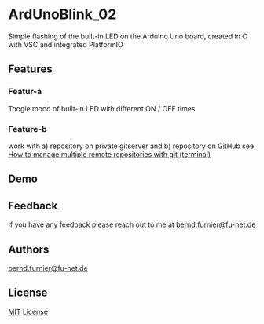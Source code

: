# ArdUnoBlink_02
Simple flashing of the built-in LED on the Arduino Uno board, created in C with VSC and integrated PlatformIO

## Features
### Featur-a
Toogle mood of built-in LED with different ON / OFF times

### Feature-b
work with 
    a) repository on private gitserver and 
    b) repository on GitHub
see [How to manage multiple remote repositories with git (terminal)](https://dev.to/eugenedorfling/how-to-manage-multiple-remote-repositories-with-git-terminal-ffp)

## Demo

## Feedback
If you have any feedback please reach out to me at bernd.furnier@fu-net.de

## Authors
bernd.furnier@fu-net.de

## License
[MIT License](LICENSE.md)
